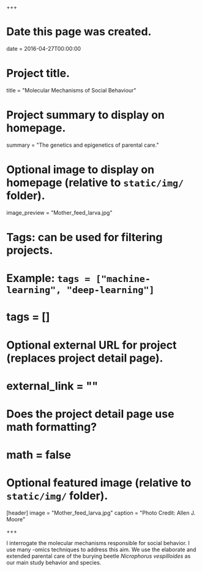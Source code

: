 +++
# Date this page was created.
date = 2016-04-27T00:00:00

# Project title.
title = "Molecular Mechanisms of Social Behaviour"

# Project summary to display on homepage.
summary = "The genetics and epigenetics of parental care."

# Optional image to display on homepage (relative to `static/img/` folder).
image_preview = "Mother_feed_larva.jpg"

# Tags: can be used for filtering projects.
# Example: `tags = ["machine-learning", "deep-learning"]`
# tags = []

# Optional external URL for project (replaces project detail page).
# external_link = ""

# Does the project detail page use math formatting?
# math = false

# Optional featured image (relative to `static/img/` folder).
[header]
image = "Mother_feed_larva.jpg"
caption = "Photo Credit: Allen J. Moore"

+++

I interrogate the molecular mechanisms responsible for social behavior. I use many -omics techniques to address this aim. We use the elaborate and extended parental care of the burying beetle <i>Nicrophorus vespilloides</i> as our main study behavior and species.
